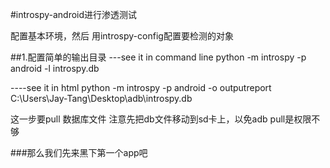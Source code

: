 #introspy-android进行渗透测试

配置基本环境，然后
用introspy-config配置要检测的对象


##1.配置简单的输出目录
---see it in command line
python  -m introspy -p android -l introspy.db


----see it in html
python -m introspy -p android -o outputreport C:\Users\Jay-Tang\Desktop\adb\introspy.db

这一步要pull 数据库文件  注意先把db文件移动到sd卡上，以免adb pull是权限不够


###那么我们先来黑下第一个app吧